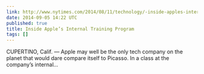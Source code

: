 ```yaml
---
link: http://www.nytimes.com/2014/08/11/technology/-inside-apples-internal-training-program-.html
date: 2014-09-05 14:22 UTC
published: true
title: Inside Apple’s Internal Training Program
tags: []
---
```


CUPERTINO, Calif. — Apple may well be the only tech company on the planet that would dare compare itself to Picasso.
In a class at the company’s internal…
